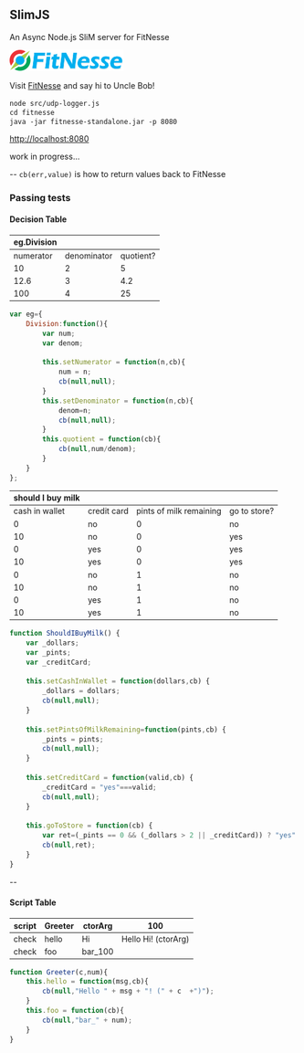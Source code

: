 ## SlimJS
An Async Node.js SliM server for FitNesse

[![fitnesse](logo/fitnesse-logo-small.png)](http://www.fitnesse.org/) 

Visit [FitNesse](http://www.fitnesse.org/) and say hi to Uncle Bob!

```
node src/udp-logger.js
cd fitnesse
java -jar fitnesse-standalone.jar -p 8080
```

[http://localhost:8080](http://localhost:8080)

work in progress...

--
`cb(err,value)` is how to return values back to FitNesse
### Passing tests
#### Decision Table

|eg.Division                  |||
|---------|-----------|---------|
|numerator|denominator|quotient?|
|10       |2          |5        |
|12.6     |3          |4.2      |
|100      |4          |25       |

```javascript
var eg={
    Division:function(){
        var num;
        var denom;

        this.setNumerator = function(n,cb){
            num = n;
            cb(null,null);
        }
        this.setDenominator = function(n,cb){
            denom=n;
            cb(null,null);
        }
        this.quotient = function(cb){
            cb(null,num/denom);
        }
    }
};
```

|should I buy milk                                           ||||
|--------------|-----------|-----------------------|------------|
|cash in wallet|credit card|pints of milk remaining|go to store?|
|0             |no         |0                      |no          |
|10            |no         |0                      |yes         |
|0             |yes        |0                      |yes         |
|10            |yes        |0                      |yes         |
|0             |no         |1                      |no          |
|10            |no         |1                      |no          |
|0             |yes        |1                      |no          |
|10            |yes        |1                      |no          |

```javascript
function ShouldIBuyMilk() {
    var _dollars;
    var _pints;
    var _creditCard;

    this.setCashInWallet = function(dollars,cb) {
        _dollars = dollars;
        cb(null,null);
    }

    this.setPintsOfMilkRemaining=function(pints,cb) {
        _pints = pints;
        cb(null,null);
    }

    this.setCreditCard = function(valid,cb) {
        _creditCard = "yes"===valid;
        cb(null,null);
    }

    this.goToStore = function(cb) {
        var ret=(_pints == 0 && (_dollars > 2 || _creditCard)) ? "yes" : "no";
        cb(null,ret);
    }
}
```
--
#### Script Table


|script|Greeter|ctorArg|100                |
|------|-------|-------|-------------------|
|check |hello  |Hi     |Hello Hi! (ctorArg)|
|check |foo    |bar_100                   ||

```javascript
function Greeter(c,num){
    this.hello = function(msg,cb){
        cb(null,"Hello " + msg + "! (" + c  +")");
    }
    this.foo = function(cb){
        cb(null,"bar_" + num);
    }
}
```
